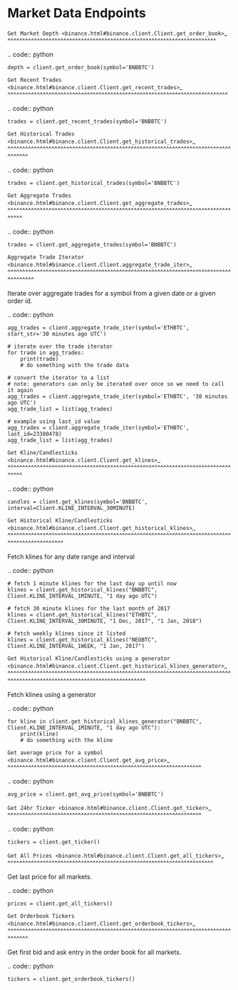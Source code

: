 Market Data Endpoints
=====================


`Get Market Depth <binance.html#binance.client.Client.get_order_book>`_
^^^^^^^^^^^^^^^^^^^^^^^^^^^^^^^^^^^^^^^^^^^^^^^^^^^^^^^^^^^^^^^^^^^^^^^

.. code:: python

    depth = client.get_order_book(symbol='BNBBTC')

`Get Recent Trades <binance.html#binance.client.Client.get_recent_trades>`_
^^^^^^^^^^^^^^^^^^^^^^^^^^^^^^^^^^^^^^^^^^^^^^^^^^^^^^^^^^^^^^^^^^^^^^^^^^^

.. code:: python

    trades = client.get_recent_trades(symbol='BNBBTC')

`Get Historical Trades <binance.html#binance.client.Client.get_historical_trades>`_
^^^^^^^^^^^^^^^^^^^^^^^^^^^^^^^^^^^^^^^^^^^^^^^^^^^^^^^^^^^^^^^^^^^^^^^^^^^^^^^^^^^

.. code:: python

    trades = client.get_historical_trades(symbol='BNBBTC')

`Get Aggregate Trades <binance.html#binance.client.Client.get_aggregate_trades>`_
^^^^^^^^^^^^^^^^^^^^^^^^^^^^^^^^^^^^^^^^^^^^^^^^^^^^^^^^^^^^^^^^^^^^^^^^^^^^^^^^^

.. code:: python

    trades = client.get_aggregate_trades(symbol='BNBBTC')

`Aggregate Trade Iterator <binance.html#binance.client.Client.aggregate_trade_iter>`_
^^^^^^^^^^^^^^^^^^^^^^^^^^^^^^^^^^^^^^^^^^^^^^^^^^^^^^^^^^^^^^^^^^^^^^^^^^^^^^^^^^^^^

Iterate over aggregate trades for a symbol from a given date or a given order id.

.. code:: python

    agg_trades = client.aggregate_trade_iter(symbol='ETHBTC', start_str='30 minutes ago UTC')

    # iterate over the trade iterator
    for trade in agg_trades:
        print(trade)
        # do something with the trade data

    # convert the iterator to a list
    # note: generators can only be iterated over once so we need to call it again
    agg_trades = client.aggregate_trade_iter(symbol='ETHBTC', '30 minutes ago UTC')
    agg_trade_list = list(agg_trades)

    # example using last_id value
    agg_trades = client.aggregate_trade_iter(symbol='ETHBTC', last_id=23380478)
    agg_trade_list = list(agg_trades)


`Get Kline/Candlesticks <binance.html#binance.client.Client.get_klines>`_
^^^^^^^^^^^^^^^^^^^^^^^^^^^^^^^^^^^^^^^^^^^^^^^^^^^^^^^^^^^^^^^^^^^^^^^^^^^^^^^^^

.. code:: python

    candles = client.get_klines(symbol='BNBBTC', interval=Client.KLINE_INTERVAL_30MINUTE)

`Get Historical Kline/Candlesticks <binance.html#binance.client.Client.get_historical_klines>`_
^^^^^^^^^^^^^^^^^^^^^^^^^^^^^^^^^^^^^^^^^^^^^^^^^^^^^^^^^^^^^^^^^^^^^^^^^^^^^^^^^^^^^^^^^^^^^^^

Fetch klines for any date range and interval

.. code:: python

    # fetch 1 minute klines for the last day up until now
    klines = client.get_historical_klines("BNBBTC", Client.KLINE_INTERVAL_1MINUTE, "1 day ago UTC")

    # fetch 30 minute klines for the last month of 2017
    klines = client.get_historical_klines("ETHBTC", Client.KLINE_INTERVAL_30MINUTE, "1 Dec, 2017", "1 Jan, 2018")

    # fetch weekly klines since it listed
    klines = client.get_historical_klines("NEOBTC", Client.KLINE_INTERVAL_1WEEK, "1 Jan, 2017")


`Get Historical Kline/Candlesticks using a generator <binance.html#binance.client.Client.get_historical_klines_generator>`_
^^^^^^^^^^^^^^^^^^^^^^^^^^^^^^^^^^^^^^^^^^^^^^^^^^^^^^^^^^^^^^^^^^^^^^^^^^^^^^^^^^^^^^^^^^^^^^^^^^^^^^^^^^^^^^^^^^^^^^^^^^^

Fetch klines using a generator

.. code:: python

    for kline in client.get_historical_klines_generator("BNBBTC", Client.KLINE_INTERVAL_1MINUTE, "1 day ago UTC"):
        print(kline)
        # do something with the kline

`Get average price for a symbol <binance.html#binance.client.Client.get_avg_price>`_
^^^^^^^^^^^^^^^^^^^^^^^^^^^^^^^^^^^^^^^^^^^^^^^^^^^^^^^^^^^^^^^^^^

.. code:: python

    avg_price = client.get_avg_price(symbol='BNBBTC')

`Get 24hr Ticker <binance.html#binance.client.Client.get_ticker>`_
^^^^^^^^^^^^^^^^^^^^^^^^^^^^^^^^^^^^^^^^^^^^^^^^^^^^^^^^^^^^^^^^^^

.. code:: python

    tickers = client.get_ticker()

`Get All Prices <binance.html#binance.client.Client.get_all_tickers>`_
^^^^^^^^^^^^^^^^^^^^^^^^^^^^^^^^^^^^^^^^^^^^^^^^^^^^^^^^^^^^^^^^^^^^^^

Get last price for all markets.

.. code:: python

    prices = client.get_all_tickers()

`Get Orderbook Tickers <binance.html#binance.client.Client.get_orderbook_tickers>`_
^^^^^^^^^^^^^^^^^^^^^^^^^^^^^^^^^^^^^^^^^^^^^^^^^^^^^^^^^^^^^^^^^^^^^^^^^^^^^^^^^^^

Get first bid and ask entry in the order book for all markets.

.. code:: python

    tickers = client.get_orderbook_tickers()